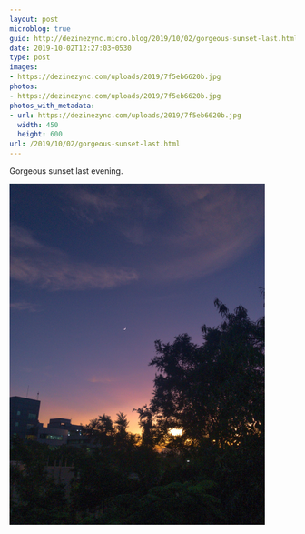 ```yaml
---
layout: post
microblog: true
guid: http://dezinezync.micro.blog/2019/10/02/gorgeous-sunset-last.html
date: 2019-10-02T12:27:03+0530
type: post
images:
- https://dezinezync.com/uploads/2019/7f5eb6620b.jpg
photos:
- https://dezinezync.com/uploads/2019/7f5eb6620b.jpg
photos_with_metadata:
- url: https://dezinezync.com/uploads/2019/7f5eb6620b.jpg
  width: 450
  height: 600
url: /2019/10/02/gorgeous-sunset-last.html
---
```

Gorgeous sunset last evening. 

<img src="/uploads/2019/7f5eb6620b.jpg" width="450" height="600" alt="" />

